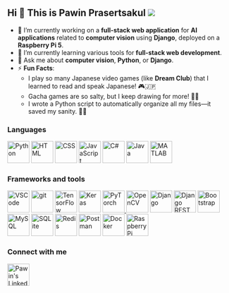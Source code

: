 ## Hi 👋 This is Pawin Prasertsakul ![](https://komarev.com/ghpvc/?username=catptype)

- 🔭 I’m currently working on a **full-stack web application** for **AI applications** related to **computer vision** using **Django**, deployed on a **Raspberry Pi 5**.
- 🌱 I’m currently learning various tools for **full-stack web development**.
- 💬 Ask me about **computer vision**, **Python**, or **Django**.
- ⚡ **Fun Facts**:
    - I play so many Japanese video games (like **Dream Club**) that I learned to read and speak Japanese! 🎮🇯🇵
    - Gacha games are so salty, but I keep drawing for more! 🎲💔
    - I wrote a Python script to automatically organize all my files—it saved my sanity. 🐍📂

### Languages

<p>
<a href="https://www.python.org/"><img src="https://api.iconify.design/logos:python.svg" alt="Python" width="50" height="50"/></a>
<a href="https://www.w3schools.com/html/"><img src="https://api.iconify.design/logos:html-5.svg" alt="HTML" width="50" height="50"/></a>
<a href="https://www.w3schools.com/css/"><img src="https://api.iconify.design/logos:css-3.svg" alt="CSS" width="50" height="50"/></a>
<a href="https://www.w3schools.com/js/"><img src="https://api.iconify.design/skill-icons:javascript.svg" alt="JavaScript" width="50" height="50"/></a>
<a href="https://www.w3schools.com/cs/index.php"><img src="https://api.iconify.design/devicon:csharp.svg" alt="C#" width="50" height="50"/></a>
<a href="https://www.w3schools.com/java/"><img src="https://api.iconify.design/devicon:java.svg" alt="Java" width="50" height="50"/></a>
<a href="https://www.mathworks.com/products/matlab.html"><img src="https://api.iconify.design/devicon:matlab.svg" alt="MATLAB" width="50" height="50"/></a>
</p>

### Frameworks and tools

<p>
<a href="https://code.visualstudio.com/"><img src="https://api.iconify.design/skill-icons:vscode-dark.svg" alt="VSCode" width="50" height="50"/></a>
<a href="https://git-scm.com/"><img src="https://api.iconify.design/skill-icons:git.svg" alt="git" width="50" height="50"/></a>
<a href="https://www.tensorflow.org/"><img src="https://api.iconify.design/logos:tensorflow.svg" alt="TensorFlow" width="50" height="50"/></a>
<a href="https://keras.io/"><img src="https://api.iconify.design/devicon:keras.svg" alt="Keras" width="50" height="50"/></a>
<a href="https://pytorch.org/"><img src="https://api.iconify.design/logos:pytorch-icon.svg" alt="PyTorch" width="50" height="50"/> </a>
<a href="https://opencv.org/"><img src="https://api.iconify.design/logos:opencv.svg" alt="OpenCV" width="50" height="50"/></a>
<a href="https://www.djangoproject.com/"><img src="https://api.iconify.design/skill-icons:django.svg" alt="Django" width="50" height="50"/></a>
<a href="https://www.django-rest-framework.org/"><img src="https://api.iconify.design/devicon:djangorest.svg" alt="Django REST framework" width="50" height="50"/></a>
<a href="https://getbootstrap.com/"><img src="https://api.iconify.design/logos:bootstrap.svg" alt="Bootstrap" width="50" height="50"/></a>
<a href="https://www.mysql.com/"><img src="https://api.iconify.design/logos:mysql.svg" alt="MySQL" width="50" height="50"/></a>
<a href="https://www.sqlite.org/"><img src="https://api.iconify.design/logos:sqlite.svg" alt="SQLite" width="50" height="50"/></a>
<a href="https://redis.io/"><img src="https://api.iconify.design/skill-icons:redis-light.svg" alt="Redis" width="50" height="50"/></a>
<a href="https://www.postman.com/"><img src="https://api.iconify.design/logos:postman-icon.svg" alt="Postman" width="50" height="50"/></a>
<a href="https://www.docker.com/"><img src="https://api.iconify.design/skill-icons:docker.svg" alt="Docker" width="50" height="50"/></a>
<a href="https://www.raspberrypi.com/"><img src="https://api.iconify.design/devicon:raspberrypi.svg" alt="RaspberryPi" width="50" height="50"/></a>
</p>

### Connect with me
<a href="https://www.linkedin.com/in/pawin-prasertsakul/"><img src="https://api.iconify.design/logos:linkedin-icon.svg" alt="Pawin's Linkedin" width="50" height="50"/></a>
